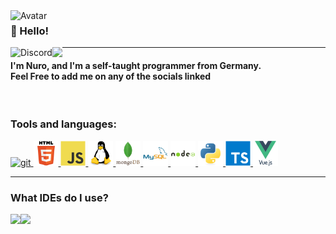 <img align="left" alt="Avatar" width="150px" src="https://media.discordapp.net/attachments/924769536547389461/1072897616179888178/120349eae8fe44381dc67957c398eb81-modified.png" />
<h3 align="left"> 👋 Hello! </h3>
<a href="https://discordapp.com/users/883128445079547904">
  <img align="left" alt="Discord" src="https://img.shields.io/badge/-Nuro%239818-5865F2?&style=flat-square&logo=discord&logoColor=white" />
  <img align="left" src="https://komarev.com/ghpvc/?username=NuroC&style=flat-square" />
</a>
<hr>
<h4 align="left"> I'm Nuro, and I'm a self-taught programmer from Germany. <br> Feel Free to add me on any of the socials linked </h4>
<br />

### Tools and languages:

<a href="https://git-scm.com/" target="_blank" rel="noreferrer">
  <img src="https://www.vectorlogo.zone/logos/git-scm/git-scm-icon.svg" alt="git" width="40" height="40" />
</a>
<a href="https://www.w3.org/html/" target="_blank" rel="noreferrer">
  <img src="https://raw.githubusercontent.com/devicons/devicon/master/icons/html5/html5-original-wordmark.svg" alt="html5" width="40" height="40" />
</a>
<a href="https://developer.mozilla.org/en-US/docs/Web/JavaScript" target="_blank" rel="noreferrer">
  <img src="https://raw.githubusercontent.com/devicons/devicon/master/icons/javascript/javascript-original.svg" alt="javascript" width="40" height="40" />
</a>
<a href="https://www.linux.org/" target="_blank" rel="noreferrer">
  <img src="https://raw.githubusercontent.com/devicons/devicon/master/icons/linux/linux-original.svg" alt="linux" width="40" height="40" />
</a>
<a href="https://www.mongodb.com/" target="_blank" rel="noreferrer">
  <img src="https://raw.githubusercontent.com/devicons/devicon/master/icons/mongodb/mongodb-original-wordmark.svg" alt="mongodb" width="40" height="40" />
</a>
<a href="https://www.mysql.com/" target="_blank" rel="noreferrer">
  <img src="https://raw.githubusercontent.com/devicons/devicon/master/icons/mysql/mysql-original-wordmark.svg" alt="mysql" width="40" height="40" />
</a>
<a href="https://nodejs.org" target="_blank" rel="noreferrer">
  <img src="https://raw.githubusercontent.com/devicons/devicon/master/icons/nodejs/nodejs-original-wordmark.svg" alt="nodejs" width="40" height="40" />
</a>
<a href="https://www.python.org" target="_blank" rel="noreferrer">
  <img src="https://raw.githubusercontent.com/devicons/devicon/master/icons/python/python-original.svg" alt="python" width="40" height="40" />
</a>
<a href="https://www.typescriptlang.org/" target="_blank" rel="noreferrer">
  <img src="https://raw.githubusercontent.com/devicons/devicon/master/icons/typescript/typescript-original.svg" alt="typescript" width="40" height="40" />
</a>
<a href="https://vuejs.org/" target="_blank" rel="noreferrer">
  <img src="https://raw.githubusercontent.com/devicons/devicon/master/icons/vuejs/vuejs-original-wordmark.svg" alt="vuejs" width="40" height="40" />
</a>
<hr>

### What IDEs do I use?

<a href="https://www.jetbrains.com/idea/">
     <img
         align="left" height="30"
         src="https://resources.jetbrains.com/storage/products/company/brand/logos/IntelliJ_IDEA_icon.svg"
     />
</a>

<a href="https://code.visualstudio.com/">
     <img
         align="left" height="30"
         src="https://user-images.githubusercontent.com/674621/71187801-14e60a80-2280-11ea-94c9-e56576f76baf.png"
     />
</a>
